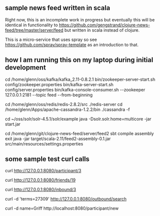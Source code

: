 ## sample news feed written in scala

Right now, this is an incomplete work in progress but eventually this will be 
identical in functionality to https://github.com/gengstrand/clojure-news-feed/tree/master/server/feed but written in scala instead of clojure.

This is a micro-service that uses spray so see https://github.com/spray/spray-template as an introduction to that.

## how I am running this on my laptop during initial development

cd /home/glenn/oss/kafka/kafka_2.11-0.8.2.1
bin/zookeeper-server-start.sh config/zookeeper.properties
bin/kafka-server-start.sh config/server.properties
bin/kafka-console-consumer.sh --zookeeper 127.0.0.1:2181 --topic feed --from-beginning

cd /home/glenn/oss/redis/redis-2.8.2/src
./redis-server
cd /home/glenn/Apps/apache-cassandra-1.2.2/bin
./cassandra -f

cd ~/oss/solr/solr-4.5.1/solr/example
java -Dsolr.solr.home=multicore -jar start.jar

cd /home/glenn/git/clojure-news-feed/server/feed2
sbt
compile
assembly
exit
java -jar target/scala-2.11/feed2-assembly-0.1.jar src/main/resources/settings.properties

## some sample test curl calls

curl http://127.0.0.1:8080/participant/3

curl http://127.0.0.1:8080/friends/19

curl http://127.0.0.1:8080/inbound/3

curl -d 'terms=27309' http://127.0.0.1:8080/outbound/search

curl -d name=Griff http://localhost:8080/participant/new


